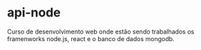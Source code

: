 # api-node
Curso de desenvolvimento web onde estão sendo trabalhados os framenworks node.js, react e o banco de dados mongodb.